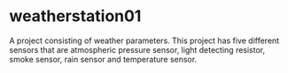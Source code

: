 # weatherstation01

A project consisting of weather parameters. This project has five different sensors that are atmospheric pressure sensor, light detecting resistor, smoke sensor, rain sensor and temperature sensor.

